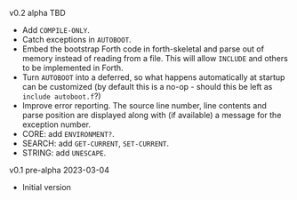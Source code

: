 
v0.2 alpha TBD
- Add `COMPILE-ONLY`.
- Catch exceptions in `AUTOBOOT`.
- Embed the bootstrap Forth code in forth-skeletal and parse out of memory instead of reading from a file.  This will allow `INCLUDE` and others to be implemented in Forth.
- Turn `AUTOBOOT` into a deferred, so what happens automatically at startup can be customized (by default this is a no-op - should this be left as `include autoboot.f`?)
- Improve error reporting.  The source line number, line contents and parse position are displayed along with (if available) a message for the exception number.
- CORE: add `ENVIRONMENT?`.
- SEARCH: add `GET-CURRENT`, `SET-CURRENT`.
- STRING: add `UNESCAPE`.

v0.1 pre-alpha 2023-03-04
- Initial version
